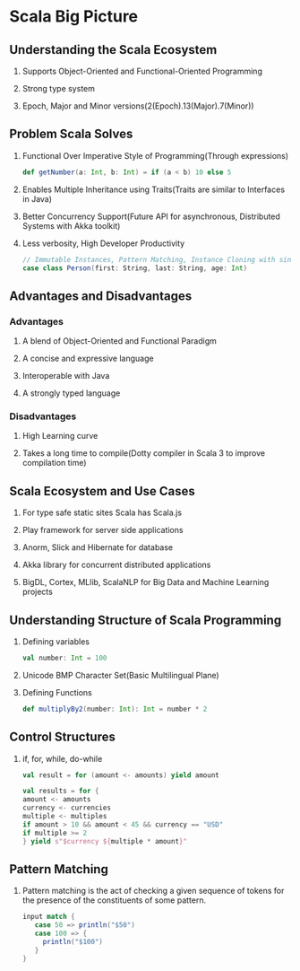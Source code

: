 # Scala Big Picture

## Understanding the Scala Ecosystem

1. Supports Object-Oriented and Functional-Oriented Programming

2. Strong type system

3. Epoch, Major and Minor versions(2(Epoch).13(Major).7(Minor))

## Problem Scala Solves

1. Functional Over Imperative Style of Programming(Through expressions)
    
    ```scala
    def getNumber(a: Int, b: Int) = if (a < b) 10 else 5
    ```

2. Enables Multiple Inheritance using Traits(Traits are similar to Interfaces in Java)

3. Better Concurrency Support(Future API for asynchronous, Distributed Systems with Akka toolkit)

4. Less verbosity, High Developer Productivity

    ```scala
    // Immutable Instances, Pattern Matching, Instance Cloning with single line
    case class Person(first: String, last: String, age: Int)
    ```

## Advantages and Disadvantages

### Advantages

1. A blend of Object-Oriented and Functional Paradigm

2. A concise and expressive language

3. Interoperable with Java

4. A strongly typed language

### Disadvantages

1. High Learning curve

2. Takes a long time to compile(Dotty compiler in Scala 3 to improve compilation time)

## Scala Ecosystem and Use Cases

1. For type safe static sites Scala has Scala.js

2. Play framework for server side applications

3. Anorm, Slick and Hibernate for database

4. Akka library for concurrent distributed applications

5. BigDL, Cortex, MLlib, ScalaNLP for Big Data and Machine Learning projects

## Understanding Structure of Scala Programming

1. Defining variables

   ```scala
   val number: Int = 100
   ```

2. Unicode BMP Character Set(Basic Multilingual Plane)

3. Defining Functions

   ```scala
   def multiplyBy2(number: Int): Int = number * 2
   ```

## Control Structures

1. if, for, while, do-while

   ```scala
   val result = for (amount <- amounts) yield amount

   val results = for {
   amount <- amounts
   currency <- currencies
   multiple <- multiples
   if amount > 10 && amount < 45 && currency == "USD"
   if multiple >= 2
   } yield s"$currency ${multiple * amount}"
   ```
   
## Pattern Matching

1. Pattern matching is the act of checking a given sequence of tokens for the presence of the constituents of some pattern.

   ```scala
   input match {
      case 50 => println("$50")
      case 100 => {
        println("$100")
      }  
   }
   ```

